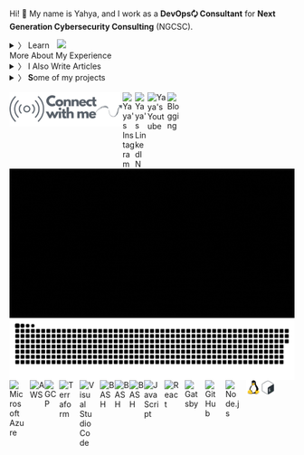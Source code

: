 
Hi! 👋 My name is Yahya, and I work as a **DevOps🗘 Consultant** for **Next Generation Cybersecurity Consulting** (NGCSC). <br>

<img src="https://github-readme-streak-stats.herokuapp.com/?user=yaya2devops&theme=github-dark-blue&date_format=M%20j%5B%2C%20Y%5D" align="right" width="420" >

<details>
<summary>
  〉 Learn More About My Experience
</summary>  ﹀ 
 <br>
My experience includes process automation, cloud infrastructure development, security architecture, modern operations, and support for existing procedures.
<br><br>  

  
I do cloud certifications to stay up to date on the latest technologies. <br> I am currently 20 times Multi-Cloud Certified.
<br>Find out more from [here](https://github.com/Y4HYA4/ExperienceInCloud#readme).
  
</details>

<details>
<summary> 〉 I Also Write Articles
</summary>﹀

<!-- HASHNODE_BLOG:START -->
- [AWS Cloud Project Bootcamp](https://blog.yahya-abulhaj.dev//aws-cloud-project-bootcamp)
- [API-Driven Innovation: The Digital Age's Winning Formula](https://blog.yahya-abulhaj.dev//api-driven-innovation-the-digital-ages-winning-formula)
- [The Technology Titan Go Language](https://blog.yahya-abulhaj.dev//the-technology-titan-go-language)
<!-- HASHNODE_BLOG:END -->
  
> ❝In real open source, you have the right to control your own destiny.❞ -Linus Torvalds

</details>

<details>
<summary> 〉 <b>S</b>ome of my projects
</summary>﹀
  
| Project      | Description | Direction|
| :----------- | :----------- |:-----------: |
| CloudBoost      |   Azure Fundamentals Notes     |[Link](https://cloud.itzyahya.tech/)|
|  OnBoardToSentinel   |      Technical Product Setup   |[Link](https://sentinel.yahya-abulhaj.dev/)|  
| Bachelors Guide   |      Simplifying Degree   |[Link](https://istic.computer-engineering.tech/?#/ISTIC_Materials)|  
|  Linux Roadmap   |      My guide To Starting Linux   |[Link](https://linux.yahya-abulhaj.dev/)|  
|  Cloudrise   |      Cloud Certification resources   |[Link](https://cloudrise.yahya-abulhaj.dev/)|  

  
</details>  

<br>


 <a href="https://www.instagram.com/yaya2devops/">
  <img align="left" alt="Yaya connect" width="200px" src="est.png" />
</a>
 <a href="https://www.instagram.com/yaya2devops/">
  <img align="left" alt="Yaya's Instagram" width="22px" src="https://raw.githubusercontent.com/hussainweb/hussainweb/main/icons/instagram.png" />
</a>
<a href="https://www.linkedin.com/in/yahya-abulhaj/">
  <img align="left" alt="Yaya's LinkedIN" width="22px" src="https://raw.githubusercontent.com/peterthehan/peterthehan/master/assets/linkedin.svg" />
</a>
<a href="https://www.youtube.com/@yaya2devops/">
  <img align="left" alt="Yaya's Youtube" width="35px" src="https://www.freepnglogos.com/uploads/youtube-logo-icon-transparent---32.png" />
</a>
<a href="https://blog.yahya-abulhaj.dev/">
  <img align="left" alt="Blogging" width="22px" src="https://daily-dev-tips.com/ezoimgfmt/cdn.hashnode.com/res/hashnode/image/upload/v1647152709324/BgqHEiR8w.png?ezimgfmt=rs:674x674/rscb2/ng:webp/ngcb2" />
</a>
<br>
<br>
<br>




<img src="3DTOUCH.gif" align="left"  >



<a href=#><img align="right" src="contributions.svg"></a>
<img align="left" alt="Microsoft Azure" width="26px" src="https://cdn.worldvectorlogo.com/logos/azure-1.svg" style="padding-right:10px;" />
<img align="left" alt="AWS" width="26px" src="https://upload.wikimedia.org/wikipedia/commons/9/93/Amazon_Web_Services_Logo.svg"/>
<img align="left" alt="GCP" width="26px" src="https://static.cdnlogo.com/logos/g/75/google-cloud.svg" />
<img align="left" alt="Terraform" width="26px" src="https://cdn.worldvectorlogo.com/logos/terraform-enterprise.svg" style="padding-right:10px;" />
<img align="left" alt="Visual Studio Code" width="26px" src="https://cdn.jsdelivr.net/gh/devicons/devicon/icons/vscode/vscode-original.svg" style="padding-right:10px;" />
<img align="left" alt="BASH" width="26px" src="https://upload.wikimedia.org/wikipedia/commons/3/39/Kubernetes_logo_without_workmark.svg" />
<img align="left" alt="BASH" width="26px" src="https://seekvectorlogo.com/wp-content/uploads/2018/12/docker-vector-logo-small.png" />
<img align="left" alt="BASH" width="26px" src="https://upload.wikimedia.org/wikipedia/commons/2/24/Ansible_logo.svg" />
<img align="left" alt="JavaScript" width="26px" src="https://cdn.jsdelivr.net/gh/devicons/devicon/icons/javascript/javascript-original.svg" style="padding-right:10px;" />
<img align="left" alt="React" width="26px" src="https://cdn.jsdelivr.net/gh/devicons/devicon/icons/react/react-original.svg" style="padding-right:10px;" />
<img align="left" alt="Gatsby" width="26px" src="https://cdn.jsdelivr.net/gh/devicons/devicon/icons/gatsby/gatsby-original.svg" style="padding-right:10px;" />
<img align="left" alt="GitHub" width="26px" src="https://user-images.githubusercontent.com/3369400/139447912-e0f43f33-6d9f-45f8-be46-2df5bbc91289.png" style="padding-right:10px;" />
<img align="left" alt="Node.js" width="26px" src="https://cdn.jsdelivr.net/gh/devicons/devicon/icons/nodejs/nodejs-original.svg" style="padding-right:10px;" />
<img align="left" alt="LINUX" width="26px" src="https://raw.githubusercontent.com/devicons/devicon/v2.15.1/icons/linux/linux-original.svg" />
<img align="left" alt="BASH" width="26px" src="https://raw.githubusercontent.com/devicons/devicon/v2.15.1/icons/bash/bash-original.svg" />


